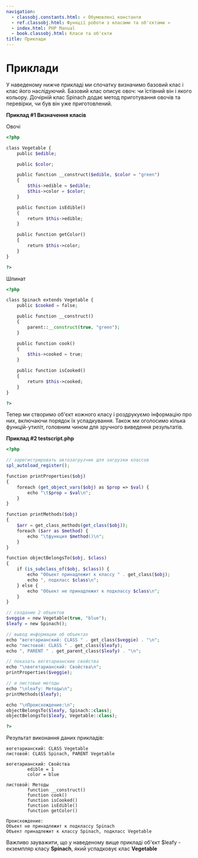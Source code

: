 ```yaml
---
navigation:
  - classobj.constants.html: « Обумовлені константи
  - ref.classobj.html: Функції роботи з класами та об'єктами »
  - index.html: PHP Manual
  - book.classobj.html: Класи та об'єкти
title: Приклади
---
```

# Приклади

У наведеному нижче прикладі ми спочатку визначимо базовий клас і клас його наслідуючий. Базовий клас описує овоч: чи їстівний він і якого кольору. Дочірній клас Spinach додає метод приготування овочів та перевірки, чи був він уже приготовлений.

**Приклад #1 Визначення класів**

Овочі

```php
<?php

class Vegetable {
    public $edible;

    public $color;

    public function __construct($edible, $color = "green")
    {
        $this->edible = $edible;
        $this->color = $color;
    }

    public function isEdible()
    {
        return $this->edible;
    }

    public function getColor()
    {
        return $this->color;
    }
}

?>
```

Шпинат

```php
<?php

class Spinach extends Vegetable {
    public $cooked = false;

    public function __construct()
    {
        parent::__construct(true, "green");
    }

    public function cook()
    {
        $this->cooked = true;
    }

    public function isCooked()
    {
        return $this->cooked;
    }
}

?>
```

Тепер ми створимо об'єкт кожного класу і роздрукуємо інформацію про них, включаючи порядок їх успадкування. Також ми оголосимо кілька функцій-утиліт, головним чином для зручного виведення результатів.

**Приклад #2 testscript.php**

```php
<?php

// зарегистрировать автозагрузчик для загрузки классов
spl_autoload_register();

function printProperties($obj)
{
    foreach (get_object_vars($obj) as $prop => $val) {
        echo "\t$prop = $val\n";
    }
}

function printMethods($obj)
{
    $arr = get_class_methods(get_class($obj));
    foreach ($arr as $method) {
        echo "\tфункция $method()\n";
    }
}

function objectBelongsTo($obj, $class)
{
    if (is_subclass_of($obj, $class)) {
        echo "Объект принадлежит к классу " . get_class($obj);
        echo ", подкласс $class\n";
    } else {
        echo "Объект не принадлежит к подклассу $class\n";
    }
}

// создание 2 объектов
$veggie = new Vegetable(true, "blue");
$leafy = new Spinach();

// вывод информации об объектах
echo "вегетарианский: CLASS " . get_class($veggie) . "\n";
echo "листовой: CLASS " . get_class($leafy);
echo ", PARENT " . get_parent_class($leafy) . "\n";

// показать вегетарианские свойства
echo "\nвегетарианский: Свойства\n";
printProperties($veggie);

// и листовые методы
echo "\nleafy: Методы\n";
printMethods($leafy);

echo "\nПроисхождение:\n";
objectBelongsTo($leafy, Spinach::class);
objectBelongsTo($leafy, Vegetable::class);

?>
```

Результат виконання даних прикладів:

```
вегетарианский: CLASS Vegetable
листовой: CLASS Spinach, PARENT Vegetable

вегетарианский: Свойства
        edible = 1
        color = blue

листовой: Методы
        function __construct()
        function cook()
        function isCooked()
        function isEdible()
        function getColor()

Происхождение:
Объект не принадлежит к подклассу Spinach
Объект принадлежит к классу Spinach, подкласс Vegetable
```

Важливо зауважити, що у наведеному вище прикладі об'єкт $leafy - екземпляр класу **Spinach**, який успадковує клас **Vegetable**

